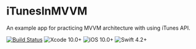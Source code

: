 # iTunesInMVVM
An example app for practicing MVVM architecture with using iTunes API.

[![Build Status](https://travis-ci.org/gultekingokhan/iTunesInMVVM.svg?branch=master)](https://travis-ci.org/gultekingokhan/iTunesInMVVM)
![Xcode 10.0+](https://img.shields.io/badge/Xcode-10.0%2B-blue.svg) 
![iOS 10.0+](https://img.shields.io/badge/iOS-10.0%2B-orange.svg)
![Swift 4.2+](https://img.shields.io/badge/Swift-4.2%2B-orange.svg)
